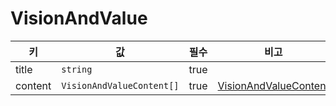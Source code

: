 # VisionAndValue

| 키 | 값 | 필수 | 비고 |
| --- | --- | --- | --- |
| title | `string` | true | |
| content | `VisionAndValueContent[]` | true | [VisionAndValueContent](./vision-and-value-content.md) |
